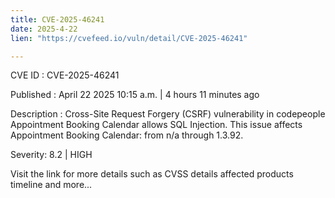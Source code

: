 ```yaml
---
title: CVE-2025-46241
date: 2025-4-22
lien: "https://cvefeed.io/vuln/detail/CVE-2025-46241"

---
```


CVE ID : CVE-2025-46241

Published :  April 22
2025
10:15 a.m. | 4 hours
11 minutes ago

Description : Cross-Site Request Forgery (CSRF) vulnerability in codepeople Appointment Booking Calendar allows SQL Injection. This issue affects Appointment Booking Calendar: from n/a through 1.3.92.

Severity: 8.2 | HIGH

Visit the link for more details
such as CVSS details
affected products
timeline
and more...
